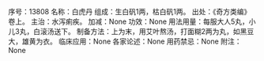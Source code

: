 序号：13808
名称：白虎丹
组成：生白矾1两，枯白矾1两。
出处：《奇方类编》卷上。
主治：水泻痢疾。
加减：None
功效：None
用法用量：每服大人5丸，小儿3丸，白滚汤送下。
制备方法：上为末，用艾叶熬汤，打面糊2两为丸，如黑豆大，雄黄为衣。
临床应用：None
各家论述：None
用药禁忌：None
附注：None
